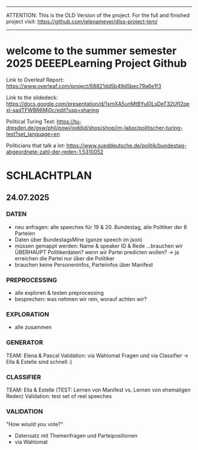 ***

ATTENTION: This is the OLD Version of the project. For the full and finished project visit: https://github.com/jelenameyer/dlss-project-lem/

***
# welcome to the summer semester 2025 DEEEPLearning Project Github

Link to Overleaf Report: https://www.overleaf.com/project/68821dd5b49d5bec79a6e1f3

Link to the slidedeck: https://docs.google.com/presentation/d/1smXA5unMtBYuI0LsDeT32UfI2qexl-sadTFWBR6Mj0c/edit?usp=sharing

Political Turing Test: https://tu-dresden.de/gsw/phil/powi/joddid/shop/shop/im-labor/politischer-turing-test?set_language=en

Politicians that talk a lot: https://www.sueddeutsche.de/politik/bundestag-abgeordnete-zahl-der-reden-1.5310052

# SCHLACHTPLAN

## 24.07.2025

### DATEN
- neu anfragen: alle speeches für 19 & 20. Bundestag, alle Politiker der 6 Parteien
-  Daten über BundestagsMine (ganze speech im json)
  - müssen gemappt werden: Name & speaker ID & Rede
...brauchen wir ÜBERHAUPT Politikerdaten? wenn wir Partei predicten wollen? -> ja erreichen die Partei nur über die Politiker
- brauchen keine Personeninfos, Parteiinfos über Manifest

### PREPROCESSING
- alle exploren & testen preprocessing
- besprechen: was nehmen wir rein, worauf achten wir?

### EXPLORATION
- alle zusammen

### GENERATOR
TEAM: Elena & Pascal
Validation: via Wahlomat Fragen
und via Classifier -> Ella & Estelle sind schnell :)

### CLASSIFIER
TEAM: Ella & Estelle
(TEST: Lernen von Manifest vs. Lernen von ehemaligen Reden)
Validation: test set of reel speeches


### VALIDATION
"How would you vote?"
- Datensatz mit Themenfragen und Parteipositionen
- via Wahlomat

